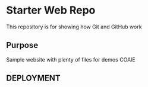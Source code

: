 # Starter Web Repo

This repository is for showing how Git and GitHub work

## Purpose

Sample website with plenty of files for demos COAIE

## DEPLOYMENT